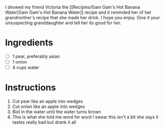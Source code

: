 I showed my friend Victoria the [[Recipies/Gam Gam's Hot Banana Water|Gam Gam's Hot Banana Water]] recipe and it reminded her of her grandmother's recipe that she made her drink. I hope you enjoy. Give it your unsuspecting granddaughter and tell her its good for her.
# Ingredients
- [ ] 1 pear, preferably asian
- [ ] 1 onion
- [ ] 4 cups water
# Instructions
1. Cut pear like an apple into wedges
2. Cut onion like an apple into wedges
3. Boil in the water until the water turns brown
4. This is what she told me word for word I swear this isn't a bit she says it tastes really bad but drank it all